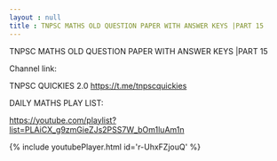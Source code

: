 ```yaml
---
layout : null
title : TNPSC MATHS OLD QUESTION PAPER WITH ANSWER KEYS |PART 15
---
```


TNPSC MATHS OLD QUESTION PAPER WITH ANSWER KEYS |PART 15

Channel link:

TNPSC QUICKIES 2.0
https://t.me/tnpscquickies


DAILY MATHS PLAY LIST:

https://youtube.com/playlist?list=PLAiCX_g9zmGieZJs2PSS7W_bOm1luAm1n



{% include youtubePlayer.html id='r-UhxFZjouQ' %}
